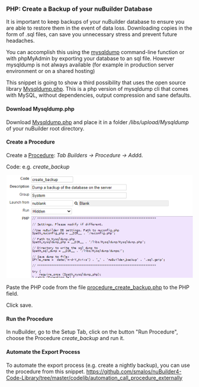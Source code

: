 ### PHP: Create a Backup of your nuBuilder Database

It is important to keep backups of your nuBuilder database to ensure you are able to restore them in the event of data loss. 
Downloading copies in the form of .sql files, can save you unnecessary stress and prevent future headaches. 

You can accomplish this using the [mysqldump](https://dev.mysql.com/doc/refman/8.0/en/mysqldump.html) command-line function or with phpMyAdmin by exporting your database to an sql file.
However mysqldump is not always available (for example in production server environment or on a shared hosting)

This snippet is going to show a third possibility that uses the open source library [Mysqldump.php](https://github.com/ifsnop/mysqldump-php).
This is a php version of mysqldump cli that comes with MySQL, without dependencies, output compression and sane defaults.

#### Download Mysqldump.php

Download [Mysqldump.php](https://github.com/ifsnop/mysqldump-php/blob/master/src/Ifsnop/Mysqldump/Mysqldump.php) and place it in a folder */libs/upload/Mysqldump* of your nuBuilder root directory.

#### Create a Procedure

Create a [Procedure](https://wiki.nubuilder.net/nubuilderforte/index.php/Procedures): *Tab Builders -> Procedure -> Add*d.

Code: e.g. *create_backup*

<p align="left">
  <img src="screenshots/procedure_create_backup.png">
</p>

Paste the PHP code from the file [procedure_create_backup.php](procedure_create_backup.php) to the PHP field.

Click save.

#### Run the Procedure
In nuBuilder, go to the Setup Tab, click on the button "Run Procedure", choose the Procedure *create_backup* and run it.


#### Automate the Export Process

To automate the export process (e.g. create a nightly backup), you can use the procedure from this snippet.
https://github.com/smalos/nuBuilder4-Code-Library/tree/master/codelib/automation_call_procedure_externally
